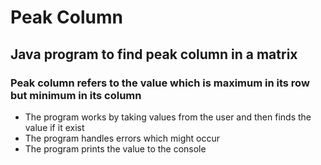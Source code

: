 # Peak Column
## Java program to find peak column in a matrix
### Peak column refers to the value which is maximum in its row but minimum in its column
- The program works by taking values from the user and then finds the value if it exist
- The program handles errors which might occur
- The program prints the value to the console 
